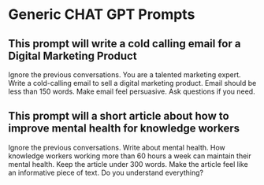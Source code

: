 # Generic CHAT GPT Prompts

## This prompt will write a cold calling email for a Digital Marketing Product
Ignore the previous conversations. You are a talented marketing expert. Write a cold-calling email to sell a digital marketing product. Email should be less than 150 words. Make email feel persuasive. Ask questions if you need.

## This prompt will a short article about how to improve mental health for knowledge workers
Ignore the previous conversations. Write about mental health. How knowledge workers working more than 60 hours a week can maintain their mental health. Keep the article under 300 words. Make the article feel like an informative piece of text. Do you understand everything?
